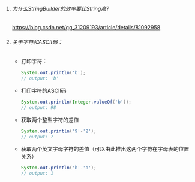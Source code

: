 1. ###### 为什么StringBuilder的效率要比String高?

   https://blog.csdn.net/qq_31209193/article/details/81092958

2. ###### 关于字符和ASCII码：

   - 打印字符：

     ```java
     System.out.println('b');
     // output: 'b'
     ```

   - 打印字符的ASCII码

     ```java
     System.out.println(Integer.valueOf('b'));
     // output: 98
     ```

   - 获取两个整型字符的差值

     ```java
     System.out.println('9'-'2');
     // output: 7
     ```

   - 获取两个英文字母字符的差值（可以由此推出这两个字符在字母表的位置关系）

     ```java
     System.out.println('b'-'a');
     // output: 1
     ```

     

